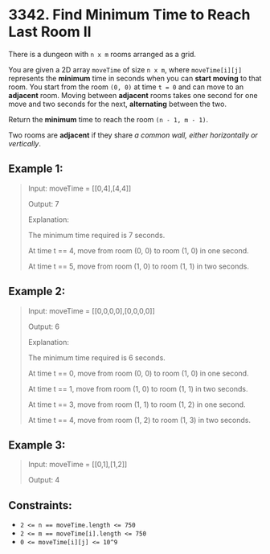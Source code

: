 # 3342. Find Minimum Time to Reach Last Room II

There is a dungeon with `n x m` rooms arranged as a grid.

You are given a 2D array `moveTime` of size `n x m`, where `moveTime[i][j]` represents the **minimum** time in seconds when you can **start moving** to that room. You start from the room `(0, 0)` at time `t = 0` and can move to an **adjacent** room. Moving between **adjacent** rooms takes one second for one move and two seconds for the next, **alternating** between the two.

Return the **minimum** time to reach the room `(n - 1, m - 1)`.

Two rooms are **adjacent** if they share *a common wall, either horizontally or vertically*.


## Example 1:

> Input: moveTime = [[0,4],[4,4]]
>
> Output: 7
>
>Explanation:
>
>The minimum time required is 7 seconds.
>
>At time t == 4, move from room (0, 0) to room (1, 0) in one second.
>
> At time t == 5, move from room (1, 0) to room (1, 1) in two seconds.


## Example 2:

> Input: moveTime = [[0,0,0,0],[0,0,0,0]]
>
> Output: 6
>
> Explanation:
>
> The minimum time required is 6 seconds.
>
> At time t == 0, move from room (0, 0) to room (1, 0) in one
> second.
>
> At time t == 1, move from room (1, 0) to room (1, 1) in two seconds.
>
> At time t == 3, move from room (1, 1) to room (1, 2) in one second.
>
> At time t == 4, move from room (1, 2) to room (1, 3) in two seconds.

## Example 3:

> Input: moveTime = [[0,1],[1,2]]
>
>Output: 4


## Constraints:

- `2 <= n == moveTime.length <= 750`
- `2 <= m == moveTime[i].length <= 750`
- `0 <= moveTime[i][j] <= 10^9`